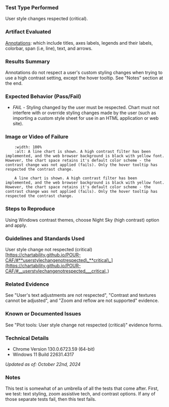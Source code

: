 ### Test Type Performed

User style changes respected (critical).

### Artifact Evaluated

[Annotations](https://docs.bokeh.org/en/latest/docs/user_guide/interaction.html): which include titles, axes labels, legends and their labels, colorbar, span (i.e, line), text, and arrows.

### Results Summary

Annotations do not respect a user's custom styling changes when trying to use a high contrast setting, except the hover tooltip. See "Notes" section at the end.

### Expected Behavior (Pass/Fail)

- _FAIL_ - Styling changed by the user must be respected. Chart must not interfere with or override styling changes made by the user (such as importing a custom style sheet for use in an HTML application or web site).

### Image or Video of Failure
```{figure} ./assets/annotations_contrast-texture-adjustments.png
    :width: 100%
    :alt: A line chart is shown. A high contrast filter has been implemented, and the web browser background is black with yellow font. However, the chart space retains it's default color scheme - the contrast change was not applied (fails). Only the hover tooltip has respected the contrast change.

    A line chart is shown. A high contrast filter has been implemented, and the web browser background is black with yellow font. However, the chart space retains it's default color scheme - the contrast change was not applied (fails). Only the hover tooltip has respected the contrast change.
```

### Steps to Reproduce

Using Windows contrast themes, choose Night Sky (high contrast) option and apply.

### Guidelines and Standards Used

User style change not respected (critical) [https://chartability.github.io/POUR-CAF/#**userstylechangenotrespected\_**critical\_](https://chartability.github.io/POUR-CAF/#__userstylechangenotrespected___critical_)

### Related Evidence

See "User's text adjustments are not respected", "Contrast and textures cannot be adjusted", and "Zoom and reflow are not supported" evidence.

### Known or Documented Issues

See "Plot tools: User style change not respected (critical)" evidence forms.

### Technical Details

- Chrome Version 130.0.6723.59 (64-bit)
- Windows 11 Build 22631.4317

*Updated as of: October 22nd, 2024*

### Notes

This test is somewhat of an umbrella of all the tests that come after. First, we test: text styling, zoom assistive tech, and contrast options. If any of those separate tests fail, then this test fails.
